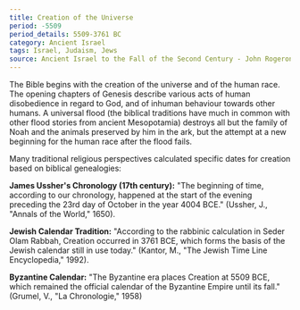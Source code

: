 ```yaml
---
title: Creation of the Universe
period: -5509
period_details: 5509-3761 BC
category: Ancient Israel
tags: Israel, Judaism, Jews
source: Ancient Israel to the Fall of the Second Century - John Rogeron in Handbook of Ancient Religions
---
```

The Bible begins with the creation of the universe and of the human race. The opening chapters of Genesis describe various acts of human disobedience in regard to God, and of inhuman behaviour towards other humans. A universal flood (the biblical traditions have much in common with other flood stories from ancient Mesopotamia) destroys all but the family of Noah and the animals preserved by him in the ark, but the attempt at a new beginning for the human race after the flood fails.

Many traditional religious perspectives calculated specific dates for creation based on biblical genealogies:

**James Ussher's Chronology (17th century):**
"The beginning of time, according to our chronology, happened at the start of the evening preceding the 23rd day of October in the year 4004 BCE." (Ussher, J., "Annals of the World," 1650).  

**Jewish Calendar Tradition:**
"According to the rabbinic calculation in Seder Olam Rabbah, Creation occurred in 3761 BCE, which forms the basis of the Jewish calendar still in use today." (Kantor, M., "The Jewish Time Line Encyclopedia," 1992).

**Byzantine Calendar:**
"The Byzantine era places Creation at 5509 BCE, which remained the official calendar of the Byzantine Empire until its fall." (Grumel, V., "La Chronologie," 1958)
